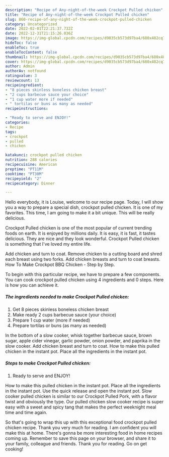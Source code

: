 ```yaml
---
description: "Recipe of Any-night-of-the-week Crockpot Pulled chicken"
title: "Recipe of Any-night-of-the-week Crockpot Pulled chicken"
slug: 860-recipe-of-any-night-of-the-week-crockpot-pulled-chicken
category: Uncategorized
date: 2022-02-01T22:21:37.732Z
date: 2022-12-31T21:15:26.036Z
image: https://img-global.cpcdn.com/recipes/d9035cb573d97ba4/680x482cq70/crockpot-pulled-chicken-recipe-main-photo.jpg
hideToc: false
enableToc: true
enableTocContent: false
thumbnail: https://img-global.cpcdn.com/recipes/d9035cb573d97ba4/680x482cq70/crockpot-pulled-chicken-recipe-main-photo.jpg
cover: https://img-global.cpcdn.com/recipes/d9035cb573d97ba4/680x482cq70/crockpot-pulled-chicken-recipe-main-photo.jpg
author: Admin
authorAv: notfound
ratingvalue: 3
reviewcount: 13
recipeingredient:
- "8 pieces skinless boneless chicken breast"
- "2 cups barbecue sauce your choice"
- "1 cup water more if needed"
- " tortilas or buns as many as needed"
recipeinstructions:

- "Ready to serve and ENJOY!"
categories:
- Recipe
tags:
- crockpot
- pulled
- chicken

katakunci: crockpot pulled chicken 
nutrition: 288 calories
recipecuisine: American
preptime: "PT11M"
cooktime: "PT30M"
recipeyield: "2"
recipecategory: Dinner

---
```



Hello everybody, it is Louise, welcome to our recipe page. Today, I will show you a way to prepare a special dish, crockpot pulled chicken. It is one of my favorites. This time, I am going to make it a bit unique. This will be really delicious.

Crockpot Pulled chicken is one of the most popular of current trending foods on earth. It is enjoyed by millions daily. It is easy, it is fast, it tastes delicious. They are nice and they look wonderful. Crockpot Pulled chicken is something that I've loved my entire life.

Add chicken and turn to coat. Remove chicken to a cutting board and shred each breast using two forks. Add chicken breasts and turn to coat breasts. How To Make Crockpot BBQ Chicken - Step by Step.


To begin with this particular recipe, we have to prepare a few components. You can cook crockpot pulled chicken using 4 ingredients and 0 steps. Here is how you can achieve it.

<!--inarticleads1-->

##### The ingredients needed to make Crockpot Pulled chicken:

1. Get 8 pieces skinless boneless chicken breast
1. Make ready 2 cups barbecue sauce (your choice)
1. Prepare 1 cup water (more if needed)
1. Prepare  tortilas or buns (as many as needed)


In the bottom of a slow cooker, whisk together barbecue sauce, brown sugar, apple cider vinegar, garlic powder, onion powder, and paprika in the slow cooker. Add chicken breast and turn to coat. How to make this pulled chicken in the instant pot. Place all the ingredients in the instant pot. 

<!--inarticleads2-->

##### Steps to make Crockpot Pulled chicken:


1. Ready to serve and ENJOY!

How to make this pulled chicken in the instant pot. Place all the ingredients in the instant pot. Use the quick release and open the instant pot. Slow cooker pulled chicken is similar to our Crockpot Pulled Pork, with a flavor twist and obviously the type. Our pulled chicken slow cooker recipe is super easy with a sweet and spicy tang that makes the perfect weeknight meal time and time again. 

So that's going to wrap this up with this exceptional food crockpot pulled chicken recipe. Thank you very much for reading. I am confident you will make this at home. There's gonna be more interesting food in home recipes coming up. Remember to save this page on your browser, and share it to your family, colleague and friends. Thank you for reading. Go on get cooking!
